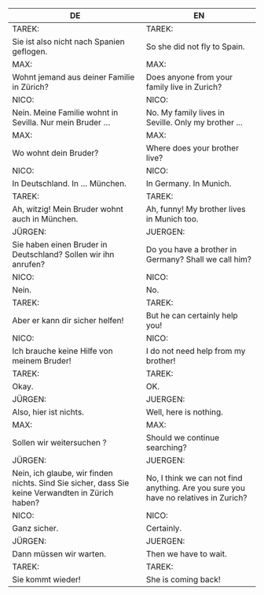 |DE|EN|
|---|---|
|TAREK:|TAREK:|
|Sie ist also nicht nach Spanien geflogen.|So she did not fly to Spain.|
|MAX:|MAX:|
|Wohnt jemand aus deiner Familie in Zürich?|Does anyone from your family live in Zurich?|
|NICO:|NICO:|
|Nein. Meine Familie wohnt in Sevilla. Nur mein Bruder …|No. My family lives in Seville. Only my brother ...|
|MAX:|MAX:|
|Wo wohnt dein Bruder?|Where does your brother live?|
|NICO:|NICO:|
|In Deutschland. In … München.|In Germany. In Munich.|
|TAREK:|TAREK:|
|Ah, witzig! Mein Bruder wohnt auch in München.|Ah, funny! My brother lives in Munich too.|
|JÜRGEN:|JUERGEN:|
|Sie haben einen Bruder in Deutschland? Sollen wir ihn anrufen?|Do you have a brother in Germany? Shall we call him?|
|NICO:|NICO:|
|Nein.|No.|
|TAREK:|TAREK:|
|Aber er kann dir sicher helfen!|But he can certainly help you!|
|NICO:|NICO:|
|Ich brauche keine Hilfe von meinem Bruder!|I do not need help from my brother!|
|TAREK:|TAREK:|
|Okay.|OK.|
|JÜRGEN:|JUERGEN:|
|Also, hier ist nichts.|Well, here is nothing.|
|MAX:|MAX:|
|Sollen wir weitersuchen ?|Should we continue searching?|
|JÜRGEN:|JUERGEN:|
|Nein, ich glaube, wir finden nichts. Sind Sie sicher, dass Sie keine Verwandten in Zürich haben?|No, I think we can not find anything. Are you sure you have no relatives in Zurich?|
|NICO:|NICO:|
|Ganz sicher.|Certainly.|
|JÜRGEN:|JUERGEN:|
|Dann müssen wir warten.|Then we have to wait.|
|TAREK:|TAREK:|
|Sie kommt wieder!|She is coming back!|
